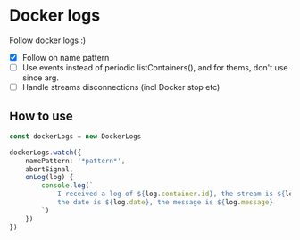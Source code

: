 # Docker logs

Follow docker logs :)

- [x] Follow on name pattern
- [ ] Use events instead of periodic listContainers(), and for thems, don't use since arg.
- [ ] Handle streams disconnections (incl Docker stop etc)

## How to use

```typescript
const dockerLogs = new DockerLogs

dockerLogs.watch({
    namePattern: '*pattern*',
    abortSignal,
    onLog(log) {
        console.log(`
            I received a log of ${log.container.id}, the stream is ${log.stream},
            the date is ${log.date}, the message is ${log.message}
        `)
    })
})
```
